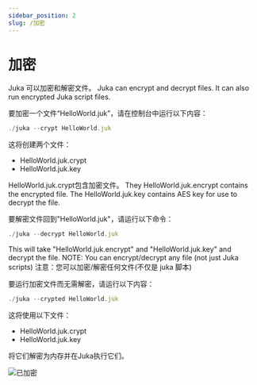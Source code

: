 ```yaml
---
sidebar_position: 2
slug: /加密
---
```


# 加密
Juka 可以加密和解密文件。 Juka can encrypt and decrypt files. It can also run encrypted Juka script files.

要加密一个文件“HelloWorld.juk”，请在控制台中运行以下内容：

```jsx
./juka --crypt HelloWorld.juk
```

这将创建两个文件：
- HelloWorld.juk.crypt
- HelloWorld.juk.key

HelloWorld.juk.crypt包含加密文件。 They HelloWorld.juk.encrypt contains the encrypted file. The HelloWorld.juk.key contains AES key for use to decrypt the file.


要解密文件回到"HelloWorld.juk"，请运行以下命令：

```jsx
./juka --decrypt HelloWorld.juk
```

This will take "HelloWorld.juk.encrypt" and "HelloWorld.juk.key" and decrypt the file. NOTE: You can encrypt/decrypt any file (not just Juka scripts) 注意：您可以加密/解密任何文件(不仅是 juka 脚本)

要运行加密文件而无需解密，请运行以下内容：

```jsx
./juka --crypted HelloWorld.juk
```

这将使用以下文件：
- HelloWorld.juk.crypt
- HelloWorld.juk.key

将它们解密为内存并在Juka执行它们。


![已加密](/img/encrypted.png)

